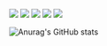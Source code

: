 <img src="https://img.shields.io/badge/Python-3776AB?Style=flat-squares&logo=Python&logoColor=white"> <img src="https://img.shields.io/badge/c-A8B9CC?Style=flat-squares&logo=c&logoColor=white"> <img src="https://img.shields.io/badge/Java-007396?Style=flat-squares&logo=Java&logoColor=white"> <img src="https://img.shields.io/badge/JavaScript-F7DF1E?Style=flat-squares&logo=JavaScript&logoColor=white"> <img src="https://img.shields.io/badge/MySQL-4479A1?Style=flat-squares&logo=MySQL&logoColor=white">


![Anurag's GitHub stats](https://github-readme-stats.vercel.app/api?username=SonSBiN&show_icons=true&theme=radical)


